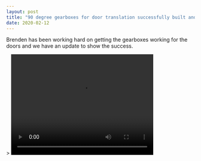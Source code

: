 ```yaml
---
layout: post
title: "90 degree gearboxes for door translation successfully built and running!"
date: 2020-02-12
---
```


<p> Brenden has been working hard on getting the gearboxes working for the doors and we have an update to show the success. </p>>

<video width="380" height="270" autoplay>
	<source src="/Assets/motor.mp4" type="video/mp4">
</video>


